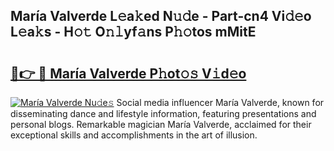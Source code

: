 ## María Valverde L𝚎a𝚔ed N𝚞𝚍e - Part-cn4 Vi𝚍𝚎o L𝚎a𝚔s - H𝚘𝚝 O𝚗𝚕yf𝚊ns P𝚑𝚘tos mMitE

# <h2><a href="http://kf3u8cw.oniu.top/?m=Mar%c3%ada+Valverde">🔗👉 🔴 María Valverde P𝚑ot𝚘𝚜 V𝚒d𝚎o</a></h2>

[![María Valverde Nu𝚍e𝚜](https://i.imgur.com/0qMVB7G.gif)](http://kf3u8cw.oniu.top/?m=Mar%c3%ada+Valverde)
Social media influencer María Valverde, known for disseminating dance and lifestyle information, featuring presentations and personal blogs. Remarkable magician María Valverde, acclaimed for their exceptional skills and accomplishments in the art of illusion.  

